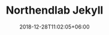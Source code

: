 ---
title: "Northendlab Jekyll"
date: 2018-12-28T11:02:05+06:00 
# type don't remove or customize
type : "docs"
---